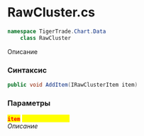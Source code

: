 
# RawCluster.cs
```csharp
namespace TigerTrade.Chart.Data  
    class RawCluster
```

Описание

### Синтаксис
```csharp
public void AddItem(IRawClusterItem item)
```

### Параметры  
<mark style="color:red;">**`item`**</mark> <mark style="color:yellow;">`IRawClusterItem`</mark>  
 *Описание*  
  

                    
                    